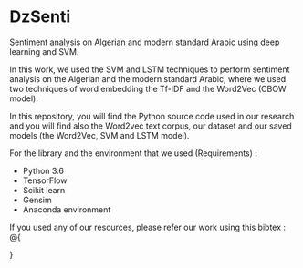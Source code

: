 # DzSenti
Sentiment analysis on Algerian and modern standard Arabic using deep learning and SVM.

In this work, we used the SVM and LSTM techniques to perform sentiment analysis on the Algerian and the modern standard Arabic, where we used two techniques of word embedding the Tf-IDF and the Word2Vec (CBOW model).

In this repository, you will find the Python source code used in our research and you will find also the Word2vec text corpus, our dataset and our saved models (the Word2Vec, SVM and LSTM model).

For the library and the environment that we used (Requirements) :
+ Python 3.6
+ TensorFlow
+ Scikit learn
+ Gensim
+ Anaconda environment



If you used any of our resources, please refer our work using this bibtex :
@{


}

